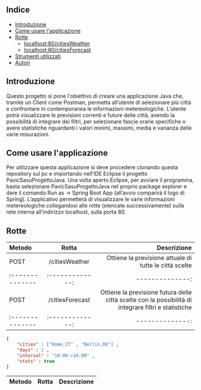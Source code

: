 ## Indice
- [Introduzione](#introduzione)
- [Come usare l'applicazione](#come-usare-lapplicazione)
- [Rotte](#rotte)
   - [localhost:80/citiesWeather](#citiesWeather)
   - [localhost:80/citiesForecast](#citiesForecast)
- [Strumenti utilizzati](#strumenti-utilizzati)
- [Autori](#autori)

## Introduzione
Questo progetto si pone l'obiettivo di creare una applicazione Java che, tramite un Client come Postman, permetta all’utente di selezionare più città e confrontare in contemporanea le informazioni metereologiche. L’utente potrà visualizzare le previsioni correnti e future delle città, avendo la possibilità di integrare dei filtri, per selezionare fascie orarie specifiche o avere statistiche riguardanti i valori minimi, massimi, media e varianza delle varie misurazioni. 

## Come usare l'applicazione
Per utilizzare questa applicazione si deve procedere clonando questa repository sul pc e importando nell’IDE Eclipse il progetto PavicSasuProgettoJava. Una volta aperto Eclipse, per avviare il programma, basta selezionare PavicSasuProgettoJava nel proprio package explorer e dare il comando Run as -> Spring Boot App (all’avvio comparirà il logo di Spring). L’applicativo permetterà di visualizzare le varie informazioni metereologiche collegandosi alle rotte (elencate successivamente) sulla rete interna all’indirizzo localhost, sulla porta 80.

## Rotte
| Metodo | Rotta | Descrizione |
|:--------------|:-------------:|--------------:|
| POST | /citiesWeather | Ottiene la previsione attuale di tutte le città scelte|
|:--------------|:-------------:|--------------:|
| POST | /citiesForecast | Ottiene la previsione futura delle città scelte con la possibilità di integrare filtri e statistiche |
|:--------------|:-------------:|--------------:|
```json
{
    "cities" : ["Rome,IT" , "Berlin,DE"] ,
    "days" : 2 ,   
    "interval" : "10:00->16:00" ,
    "stats" : true
}
```
| Metodo | Rotta | Descrizione |
|:--------------|:-------------:|--------------:|
